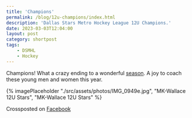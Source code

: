 ```yaml
---
title: 'Champions'
permalink: /blog/12u-champions/index.html
description: 'Dallas Stars Metro Hockey League 12U Champions.'
date: 2023-03-03T12:04:00
layout: post
category: shortpost
tags:
    - DSMHL
    - Hockey
---
```


Champions! What a crazy ending to a wonderful [season](https://starcenter.hockeyshift.com/stats#/33/standings?render=division&division_id=20442). A joy to coach these young men and women this year.

{% imagePlaceholder "./src/assets/photos/IMG_0949e.jpg", "MK-Wallace 12U Stars", "MK-Wallace 12U Stars" %}

Crossposted on [Facebook](https://www.facebook.com/ecrosstexas/posts/pfbid02FT6QqGUZ9pRQW7JHDgnxh6cPSnxxp8PpYYVcFiXZAyMfCuEoMhSmUWZUnwLnUizsl)
